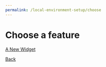 ```yaml
---
permalink: /local-environment-setup/choose
---
```


# Choose a feature

[A New Widget](../widgets/introduction/1-start.md)

[Back](./3-tutorial-choice.md)
